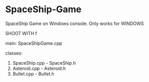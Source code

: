 # SpaceShip-Game
SpaceShip Game on Windows console. Only works for WINDOWS

SHOOT WITH f

main: SpaceShipGame.cpp

classes:

1. SpaceShip.cpp - SpaceShip.h
2. Asteroid.cpp - Asteroid.h
3. Bullet.cpp - Bullet.h
